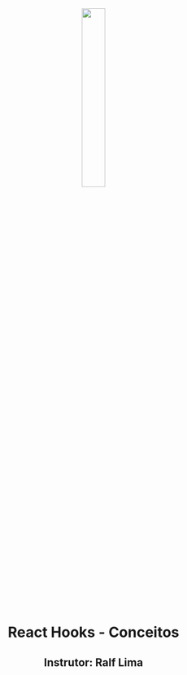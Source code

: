<div align="center">
  <img src="https://github.com/ralflima/react_hooks/blob/master/conceitos/src/logo.svg" width="30%">
  <h1>React Hooks - Conceitos</h1>
  <h2>Instrutor: Ralf Lima</h2>
</div>
